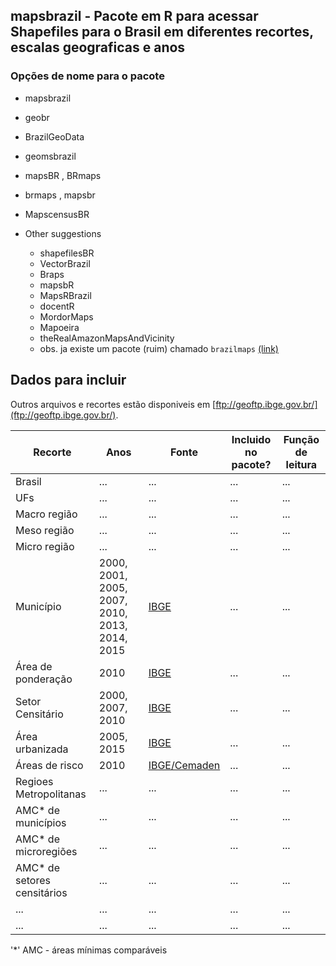 ## mapsbrazil - Pacote em R para acessar Shapefiles para o Brasil em diferentes recortes, escalas geograficas e anos


### Opções de nome para o pacote
* mapsbrazil
* geobr
* BrazilGeoData
* geomsbrazil
* mapsBR , BRmaps
* brmaps , mapsbr
* MapscensusBR


*  Other suggestions
    *  shapefilesBR
    *  VectorBrazil
    *  Braps
    *  mapsbR
    *  MapsRBrazil
    *  docentR
    * MordorMaps
    * Mapoeira
    * theRealAmazonMapsAndVicinity
    * obs. ja existe um pacote (ruim) chamado `brazilmaps` [(link)](https://cran.r-project.org/web/packages/brazilmaps/brazilmaps.pdf)




## Dados para incluir

Outros arquivos e recortes estão disponiveis em [ftp://geoftp.ibge.gov.br/](ftp://geoftp.ibge.gov.br/).


|Recorte|Anos|Fonte|Incluido no pacote?| Função de leitura|
|-----|-----|-----|-----|-----|
| Brasil | ... | ... | ... | ... |
| UFs | ... | ... | ... | ... |
| Macro região | ... | ... | ... | ... |
| Meso região | ... | ... | ... | ... |
| Micro região | ... | ... | ... | ... |
| Município | 2000, 2001, 2005, 2007, 2010, 2013, 2014, 2015 | [IBGE](https://mapas.ibge.gov.br/bases-e-referenciais/bases-cartograficas/malhas-digitais.html) | ... | ... | 
| Área de ponderação | 2010 | [IBGE](ftp://geoftp.ibge.gov.br/recortes_para_fins_estatisticos/malha_de_areas_de_ponderacao/) | ... | ... |
| Setor Censitário | 2000, 2007, 2010 | [IBGE](https://mapas.ibge.gov.br/bases-e-referenciais/bases-cartograficas/malhas-digitais.html) | ... | ... |
| Área urbanizada | 2005, 2015 | [IBGE](https://www.ibge.gov.br/geociencias-novoportal/cartas-e-mapas/redes-geograficas/15789-areas-urbanizadas.html) | ... | ... |
| Áreas de risco | 2010 | [IBGE/Cemaden](https://www.ibge.gov.br/geociencias-novoportal/organizacao-do-territorio/tipologias-do-territorio/21538-populacao-em-areas-de-risco-no-brasil.html?=&t=downloads) | ... | ... |
| Regioes Metropolitanas | ... | ... | ... | ... |
| AMC* de municípios | ... | ... | ... | ... |
| AMC* de microregiões | ... | ... | ... | ... |
| AMC* de setores censitários | ... | ... | ... | ... |
| ... | ... | ... | ... | ... |
| ... | ... | ... | ... | ... |

'*' AMC - áreas mínimas comparáveis

